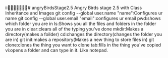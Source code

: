 ii# angryBirdsStage2.5
Angry Birds stage 2.5 with Class Inheritance and Images
git config --global user.name "name":Configures ur name
git config --global user.email "email":configures ur email
pwd:shows which folder you are in
ls:Shows you all the files and folders in the folder you are in
clear:clears all of the typing you've done
mkdir:Makes a directory(makes a foilder)
cd:changes the directory(changes the folder you are in)
git init:makes a repository(Makes a new thing to store files in)
git clone:clones the thing you want to clone
tab:fills in the thing you've copied
vi:opens a folder and can type in it. Like notepad.

